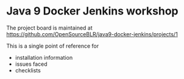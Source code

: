 # Java 9 Docker Jenkins workshop

The project board is maintained at
https://github.com/OpenSourceBLR/java9-docker-jenkins/projects/1

This is a single point of reference for
* installation information
* issues faced
* checklists


